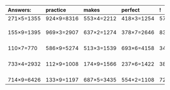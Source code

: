 | Answers: | practice | makes | perfect | ! |
| :--- | :--- | :--- | :--- | :--- |
| 271×5=1355 | 924×9=8316 | 553×4=2212 | 418×3=1254 | 571×6=3426 | 
|   |   |   |   |   | 
|   |   |   |   |   | 
|   |   |   |   |   | 
| 155×9=1395 | 969×3=2907 | 637×2=1274 | 378×7=2646 | 839×9=7551 | 
|   |   |   |   |   | 
|   |   |   |   |   | 
|   |   |   |   |   | 
|   |   |   |   |   | 
| 110×7=770 | 586×9=5274 | 513×3=1539 | 693×6=4158 | 342×8=2736 | 
|   |   |   |   |   | 
|   |   |   |   |   | 
|   |   |   |   |   | 
|   |   |   |   |   | 
| 733×4=2932 | 112×9=1008 | 174×9=1566 | 237×6=1422 | 380×3=1140 | 
|   |   |   |   |   | 
|   |   |   |   |   | 
|   |   |   |   |   | 
|   |   |   |   |   | 
| 714×9=6426 | 133×9=1197 | 687×5=3435 | 554×2=1108 | 724×5=3620 | 

